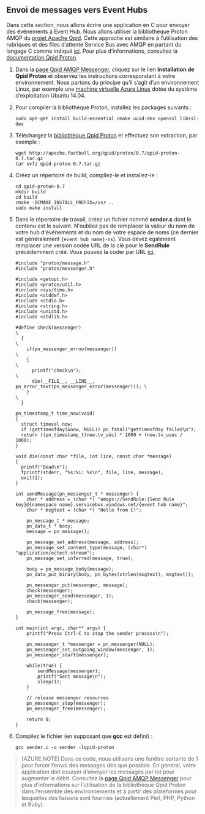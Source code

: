 ## Envoi de messages vers Event Hubs

Dans cette section, nous allons écrire une application en C pour envoyer des événements à Event Hub. Nous allons utiliser la bibliothèque Proton AMQP du [projet Apache Qpid](http://qpid.apache.org/). Cette approche est similaire à l’utilisation des rubriques et des files d’attente Service Bus avec AMQP en partant du langage C comme indiqué [ici](https://code.msdn.microsoft.com/Using-Apache-Qpid-Proton-C-afd76504). Pour plus d’informations, consultez la [documentation Qpid Proton](http://qpid.apache.org/proton/index.html).

1. Dans la [page Qpid AMQP Messenger](http://qpid.apache.org/components/messenger/index.html), cliquez sur le lien **Installation de Qpid Proton** et observez les instructions correspondant à votre environnement. Nous partons du principe qu’il s’agit d’un environnement Linux, par exemple une [machine virtuelle Azure Linux](../articles/virtual-machines/virtual-machines-linux-tutorial.md) dotée du système d’exploitation Ubuntu 14.04.

2. Pour compiler la bibliothèque Proton, installez les packages suivants :

	```
	sudo apt-get install build-essential cmake uuid-dev openssl libssl-dev
	```

3. Téléchargez la [bibliothèque Qpid Proton](http://qpid.apache.org/proton/index.html) et effectuez son extraction, par exemple :

	```
	wget http://apache.fastbull.org/qpid/proton/0.7/qpid-proton-0.7.tar.gz
	tar xvfz qpid-proton-0.7.tar.gz
	```

4. Créez un répertoire de build, compilez-le et installez-le :

	```
	cd qpid-proton-0.7
	mkdir build
	cd build
	cmake -DCMAKE_INSTALL_PREFIX=/usr ..
	sudo make install
	```

5. Dans le répertoire de travail, créez un fichier nommé **sender.c** dont le contenu est le suivant. N'oubliez pas de remplacer la valeur du nom de votre hub d'événements et du nom de votre espace de noms (ce dernier est généralement `{event hub name}-ns`). Vous devez également remplacer une version codée URL de la clé pour le **SendRule** précédemment créé. Vous pouvez la coder par URL [ici](http://www.w3schools.com/tags/ref_urlencode.asp).

	```
	#include "proton/message.h"
	#include "proton/messenger.h"
	
	#include <getopt.h>
	#include <proton/util.h>
	#include <sys/time.h>
	#include <stddef.h>
	#include <stdio.h>
	#include <string.h>
	#include <unistd.h>
	#include <stdlib.h>
	
	#define check(messenger)                                                     \
	  {                                                                          \
	    if(pn_messenger_errno(messenger))                                        \
	    {                                                                        \
	      printf("check\n");													 \
	      die(__FILE__, __LINE__, pn_error_text(pn_messenger_error(messenger))); \
	    }                                                                        \
	  }  
	
	pn_timestamp_t time_now(void)
	{
	  struct timeval now;
	  if (gettimeofday(&now, NULL)) pn_fatal("gettimeofday failed\n");
	  return ((pn_timestamp_t)now.tv_sec) * 1000 + (now.tv_usec / 1000);
	}  
	
	void die(const char *file, int line, const char *message)
	{
	  printf("Dead\n");
	  fprintf(stderr, "%s:%i: %s\n", file, line, message);
	  exit(1);
	}
	
	int sendMessage(pn_messenger_t * messenger) {
		char * address = (char *) "amqps://SendRule:{Send Rule key}@{namespace name}.servicebus.windows.net/{event hub name}";
		char * msgtext = (char *) "Hello from C!";
	
		pn_message_t * message;
		pn_data_t * body;
		message = pn_message();
	
		pn_message_set_address(message, address);
		pn_message_set_content_type(message, (char*) "application/octect-stream");
		pn_message_set_inferred(message, true);
	
		body = pn_message_body(message);
		pn_data_put_binary(body, pn_bytes(strlen(msgtext), msgtext));
	
		pn_messenger_put(messenger, message);
		check(messenger);
		pn_messenger_send(messenger, 1);
		check(messenger);
	
		pn_message_free(message);
	}
	
	int main(int argc, char** argv) {
		printf("Press Ctrl-C to stop the sender process\n");
	
		pn_messenger_t *messenger = pn_messenger(NULL);
		pn_messenger_set_outgoing_window(messenger, 1);
		pn_messenger_start(messenger);
	
		while(true) {
			sendMessage(messenger);
			printf("Sent message\n");
			sleep(1);
		}
	
		// release messenger resources
		pn_messenger_stop(messenger);
		pn_messenger_free(messenger);
	
		return 0;
	}
	```

6. Compilez le fichier (en supposant que **gcc** est défini) :

	```
	gcc sender.c -o sender -lqpid-proton
	```

> [AZURE.NOTE] Dans ce code, nous utilisons une fenêtre sortante de 1 pour forcer l’envoi des messages dès que possible. En général, votre application doit essayer d’envoyer les messages par lot pour augmenter le débit. Consultez la [page Qpid AMQP Messenger](http://qpid.apache.org/components/messenger/index.html) pour plus d’informations sur l’utilisation de la bibliothèque Qpid Proton dans l’ensemble des environnements et à partir des plateformes pour lesquelles des liaisons sont fournies (actuellement Perl, PHP, Python et Ruby).

<!---HONumber=AcomDC_0316_2016-->